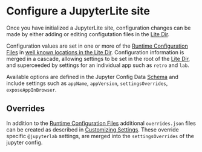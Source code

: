# Configure a JupyterLite site

Once you have initialized a JupyterLite site, configuration changes can be made by
either adding or editing configutation files in the
[Lite Dir](../reference/cli.ipynb#the-lite-dir).

Configuration values are set in one or more of the
[Runtime Configuration Files](../reference/config.md) in
[well known locations in the Lite Dir](../reference/cli.ipynb#the-lite-dir).
Configuration information is merged in a cascade, allowing settings to be set in the
root of the [Lite Dir](../reference/cli.ipynb#the-lite-dir), and superceeded by settings
for an individual app such as `retro` and `lab`.

Available options are defined in the Jupyter Config Data
[Schema](../reference/schema-v0.md) and include settings such as `appName`,
`appVersion`, `settingsOverrides`, `exposeAppInBrowser`.

## Overrides

In addition to the [Runtime Configuration Files](../reference/config.md) additional
`overrides.json` files can be created as described in
[Customizing Settings](../howto/configure/settings.md). These override specific
`@jupyterlab` settings, are merged into the `settingsOverrides` of the jupyter config.
